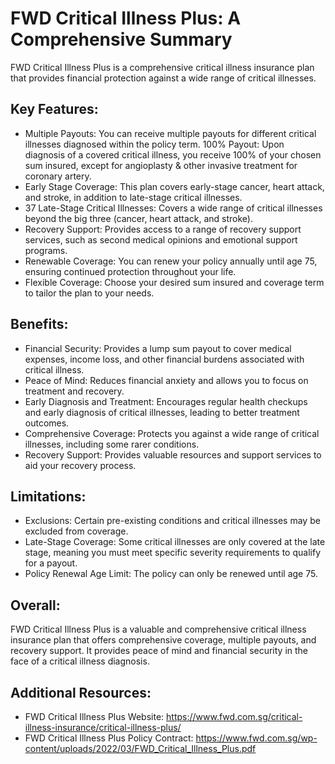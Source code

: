 
# FWD Critical Illness Plus: A Comprehensive Summary
FWD Critical Illness Plus is a comprehensive critical illness insurance plan that provides financial protection against a wide range of critical illnesses.

## Key Features:

- Multiple Payouts: You can receive multiple payouts for different critical illnesses diagnosed within the policy term.
100% Payout: Upon diagnosis of a covered critical illness, you receive 100% of your chosen sum insured, except for angioplasty & other invasive treatment for coronary artery.
- Early Stage Coverage: This plan covers early-stage cancer, heart attack, and stroke, in addition to late-stage critical illnesses.
- 37 Late-Stage Critical Illnesses: Covers a wide range of critical illnesses beyond the big three (cancer, heart attack, and stroke).
- Recovery Support: Provides access to a range of recovery support services, such as second medical opinions and emotional support programs.
- Renewable Coverage: You can renew your policy annually until age 75, ensuring continued protection throughout your life.
- Flexible Coverage: Choose your desired sum insured and coverage term to tailor the plan to your needs.

## Benefits:

- Financial Security: Provides a lump sum payout to cover medical expenses, income loss, and other financial burdens associated with critical illness.
- Peace of Mind: Reduces financial anxiety and allows you to focus on treatment and recovery.
- Early Diagnosis and Treatment: Encourages regular health checkups and early diagnosis of critical illnesses, leading to better treatment outcomes.
- Comprehensive Coverage: Protects you against a wide range of critical illnesses, including some rarer conditions.
- Recovery Support: Provides valuable resources and support services to aid your recovery process.

## Limitations:

- Exclusions: Certain pre-existing conditions and critical illnesses may be excluded from coverage.
- Late-Stage Coverage: Some critical illnesses are only covered at the late stage, meaning you must meet specific severity requirements to qualify for a payout.
- Policy Renewal Age Limit: The policy can only be renewed until age 75.

## Overall:

FWD Critical Illness Plus is a valuable and comprehensive critical illness insurance plan that offers comprehensive coverage, multiple payouts, and recovery support. It provides peace of mind and financial security in the face of a critical illness diagnosis.

## Additional Resources:

- FWD Critical Illness Plus Website: https://www.fwd.com.sg/critical-illness-insurance/critical-illness-plus/
- FWD Critical Illness Plus Policy Contract: https://www.fwd.com.sg/wp-content/uploads/2022/03/FWD_Critical_Illness_Plus.pdf